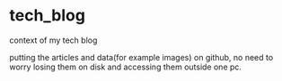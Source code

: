 tech_blog
=========

context of my tech blog 

putting the articles and data(for example images) on github, no need to worry losing them on disk and accessing them outside one pc.
 
 


